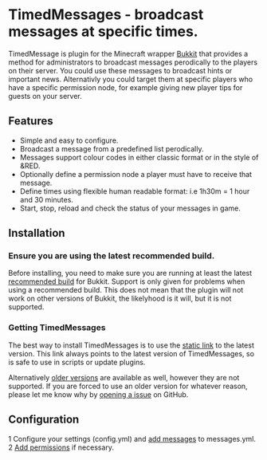 TimedMessages - broadcast messages at specific times.
====================================

TimedMessage is plugin for the Minecraft wrapper [Bukkit](http://bukkit.org/) that provides a method for administrators to broadcast messages perodically to the players on their server. You could use these messages to broadcast hints or important news. Alternativly you could target them at specific players who have a specific permission node, for example giving new player tips for guests on your server.

## Features

- Simple and easy to configure.
- Broadcast a message from a predefined list perodically.
- Messages support colour codes in either classic format or in the style of &RED.
- Optionally define a permission node a player must have to receive that message.
- Define times using flexible human readable format: i.e 1h30m = 1 hour and 30 minutes.
- Start, stop, reload and check the status of your messages in game.

## Installation

### Ensure you are using the latest recommended build.

Before installing, you need to make sure you are running at least the latest [recommended build](http://ci.bukkit.org/job/dev-CraftBukkit/Recommended/) for Bukkit. Support is only given for problems when using a recommended build. This does not mean that the plugin will not work on other versions of Bukkit, the likelyhood is it will, but it is not supported.

### Getting TimedMessages

The best way to install TimedMessages is to use the [static link](http://downloads.james.richardson.name/public/binaries/timedmessages/TimedMessages.jar) to the latest version. This link always points to the latest version of TimedMessages, so is safe to use in scripts or update plugins.
    
Alternatively [older versions](http://downloads.james.richardson.name/public/binaries/timedmessages/) are available as well, however they are not supported. If you are forced to use an older version for whatever reason, please let me know why by [opening a issue](https://github.com/grandwazir/TimedMessages/issues/new) on GitHub.

## Configuration

1 Configure your settings (config.yml) and [add messages](https://github.com/grandwazir/TimedMessages/wiki/instructions) to messages.yml.
2 [Add permissions](https://github.com/grandwazir/TimedMessages/wiki/permissions) if necessary.
